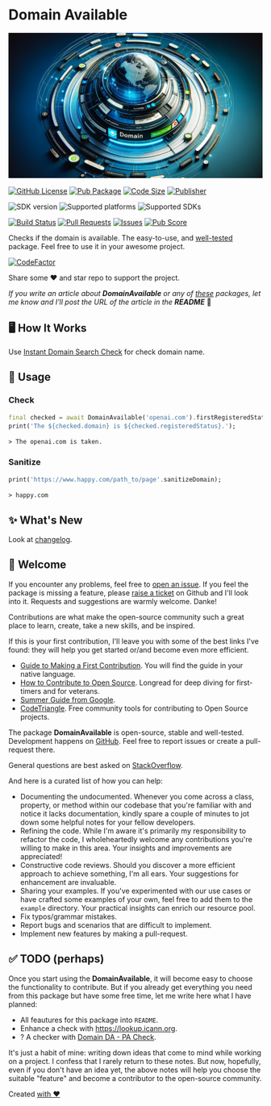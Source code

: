 # Domain Available

![Cover - Domain Available](https://raw.githubusercontent.com/signmotion/domain_available/master/images/cover.webp)

[![GitHub License](https://img.shields.io/badge/license-MIT-blue.svg)](https://opensource.org/licenses/MIT)
[![Pub Package](https://img.shields.io/pub/v/domain_available.svg?logo=dart&logoColor=00b9fc&color=blue)](https://pub.dartlang.org/packages/domain_available)
[![Code Size](https://img.shields.io/github/languages/code-size/signmotion/domain_available?logo=github&logoColor=white)](https://github.com/signmotion/domain_available)
[![Publisher](https://img.shields.io/pub/publisher/domain_available)](https://pub.dev/publishers/syrokomskyi.com)

![SDK version](https://badgen.net/pub/sdk-version/domain_available)
![Supported platforms](https://badgen.net/pub/flutter-platform/domain_available)
![Supported SDKs](https://badgen.net/pub/dart-platform/domain_available)

[![Build Status](https://img.shields.io/github/actions/workflow/status/signmotion/domain_available/dart-ci.yml?logo=github-actions&logoColor=white)](https://github.com/signmotion/domain_available/actions)
[![Pull Requests](https://img.shields.io/github/issues-pr/signmotion/domain_available?logo=github&logoColor=white)](https://github.com/signmotion/domain_available/pulls)
[![Issues](https://img.shields.io/github/issues/signmotion/domain_available?logo=github&logoColor=white)](https://github.com/signmotion/domain_available/issues)
[![Pub Score](https://img.shields.io/pub/points/domain_available?logo=dart&logoColor=00b9fc)](https://pub.dev/packages/domain_available/score)

Checks if the domain is available. The easy-to-use, and [well-tested](https://github.com/signmotion/domain_available/tree/master/test) package.
Feel free to use it in your awesome project.

[![CodeFactor](https://codefactor.io/repository/github/signmotion/domain_available/badge)](https://codefactor.io/repository/github/signmotion/domain_available)

Share some ❤️ and star repo to support the project.

_If you write an article about **DomainAvailable** or any of [these](https://pub.dev/packages?q=publisher%3Asyrokomskyi.com&sort=updated) packages, let me know and I'll post the URL of the article in the **README**_ 🤝

## 🖥️ How It Works

Use [Instant Domain Search Check](https://instantdomainsearch.com) for check domain name.

## 🚀 Usage

### Check

```dart
final checked = await DomainAvailable('openai.com').firstRegisteredStatus();
print('The ${checked.domain} is ${checked.registeredStatus}.');
```

```text
> The openai.com is taken.
```

### Sanitize

```dart
print('https://www.happy.com/path_to/page'.sanitizeDomain);
```

```text
> happy.com
```

## ✨ What's New

Look at [changelog](https://pub.dev/packages/domain_available/changelog).

## 👋 Welcome

If you encounter any problems, feel free to [open an issue](https://github.com/signmotion/domain_available/issues). If you feel the package is missing a feature, please [raise a ticket](https://github.com/signmotion/domain_available/issues) on Github and I'll look into it. Requests and suggestions are warmly welcome. Danke!

Contributions are what make the open-source community such a great place to learn, create, take a new skills, and be inspired.

If this is your first contribution, I'll leave you with some of the best links I've found: they will help you get started or/and become even more efficient.

- [Guide to Making a First Contribution](https://github.com/firstcontributions/first-contributions). You will find the guide in your native language.
- [How to Contribute to Open Source](https://opensource.guide/how-to-contribute). Longread for deep diving for first-timers and for veterans.
- [Summer Guide from Google](https://youtu.be/qGTQ7dEZXZc).
- [CodeTriangle](https://codetriage.com). Free community tools for contributing to Open Source projects.

The package **DomainAvailable** is open-source, stable and well-tested. Development happens on
[GitHub](https://github.com/signmotion/domain_available). Feel free to report issues
or create a pull-request there.

General questions are best asked on
[StackOverflow](https://stackoverflow.com/questions/tagged/domain_available).

And here is a curated list of how you can help:

- Documenting the undocumented. Whenever you come across a class, property, or method within our codebase that you're familiar with and notice it lacks documentation, kindly spare a couple of minutes to jot down some helpful notes for your fellow developers.
- Refining the code. While I'm aware it's primarily my responsibility to refactor the code, I wholeheartedly welcome any contributions you're willing to make in this area. Your insights and improvements are appreciated!
- Constructive code reviews. Should you discover a more efficient approach to achieve something, I'm all ears. Your suggestions for enhancement are invaluable.
- Sharing your examples. If you've experimented with our use cases or have crafted some examples of your own, feel free to add them to the `example` directory. Your practical insights can enrich our resource pool.
- Fix typos/grammar mistakes.
- Report bugs and scenarios that are difficult to implement.
- Implement new features by making a pull-request.

## ✅ TODO (perhaps)

Once you start using the **DomainAvailable**, it will become easy to choose the functionality to contribute. But if you already get everything you need from this package but have some free time, let me write here what I have planned:

- All feautures for this package into `README`.
- Enhance a check with <https://lookup.icann.org>.
- ? A checker with [Domain DA - PA Check](https://rapidapi.com/Glavier/api/domain-da-pa-check').

It's just a habit of mine: writing down ideas that come to mind while working on a project. I confess that I rarely return to these notes. But now, hopefully, even if you don't have an idea yet, the above notes will help you choose the suitable "feature" and become a contributor to the open-source community.

Created [with ❤️](https://syrokomskyi.com)
